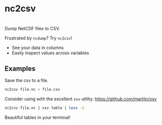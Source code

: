 # nc2csv
# 
Dump NetCDF files to CSV.

Frustrated by `ncdump`? Try `nc2csv`!
- See your data in columns
- Easily inspect values across variables

## Examples

Save the csv to a file.
```bash
nc2csv file.nc > file.csv
```

Consider using with the excellent `xsv` utility: https://github.com/martijn/xsv

```bash
nc2csv file.nc | xsv table | less -S
```

Beautiful tables in your terminal!

